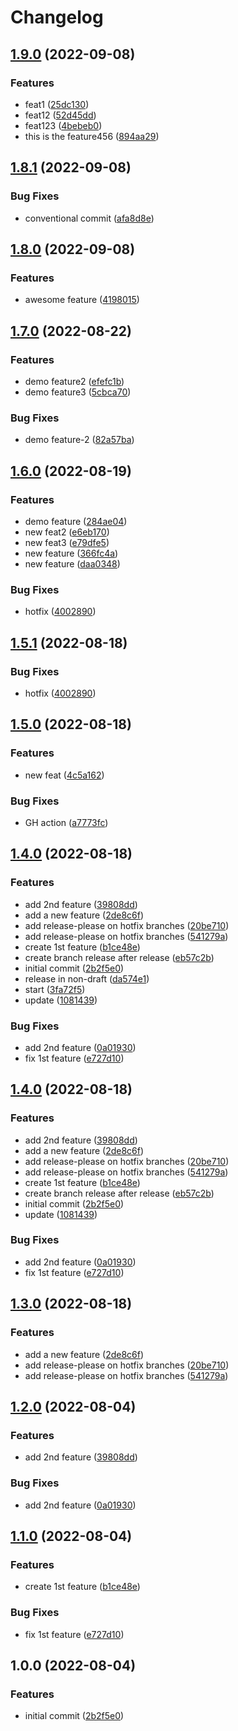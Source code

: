 # Changelog

## [1.9.0](https://github.com/sylwit/release-please-poc/compare/release-please-poc-v1.8.1...release-please-poc-v1.9.0) (2022-09-08)


### Features

* feat1 ([25dc130](https://github.com/sylwit/release-please-poc/commit/25dc130eb48c1cb5c316da791c23219e69e24011))
* feat12 ([52d45dd](https://github.com/sylwit/release-please-poc/commit/52d45dd8b89b4c60d5fe92680972274b42289cbc))
* feat123 ([4bebeb0](https://github.com/sylwit/release-please-poc/commit/4bebeb0432552dd4c86d3ee608ac03e59e48d16f))
* this is the feature456 ([894aa29](https://github.com/sylwit/release-please-poc/commit/894aa29c719a095afe94cfe81767298a22341274))

## [1.8.1](https://github.com/sylwit/release-please-poc/compare/release-please-poc-v1.8.0...release-please-poc-v1.8.1) (2022-09-08)


### Bug Fixes

* conventional commit ([afa8d8e](https://github.com/sylwit/release-please-poc/commit/afa8d8ea5618236e0e6edf652de72458fae4a669))

## [1.8.0](https://github.com/sylwit/release-please-poc/compare/release-please-poc-v1.7.0...release-please-poc-v1.8.0) (2022-09-08)


### Features

* awesome feature ([4198015](https://github.com/sylwit/release-please-poc/commit/4198015532e0f6c1b8ac06bc2955e3e8b93855f3))

## [1.7.0](https://github.com/sylwit/release-please-poc/compare/release-please-poc-v1.6.0...release-please-poc-v1.7.0) (2022-08-22)


### Features

* demo feature2 ([efefc1b](https://github.com/sylwit/release-please-poc/commit/efefc1b3f9ce331a41f48be7eb66ea6d9a4aaa6e))
* demo feature3 ([5cbca70](https://github.com/sylwit/release-please-poc/commit/5cbca7058cddeb698486940c0de42e970a24b5ed))


### Bug Fixes

* demo feature-2 ([82a57ba](https://github.com/sylwit/release-please-poc/commit/82a57bad6b2693a378b074396825b6e31cb3b8ae))

## [1.6.0](https://github.com/sylwit/release-please-poc/compare/release-please-poc-v1.5.0...release-please-poc-v1.6.0) (2022-08-19)


### Features

* demo feature ([284ae04](https://github.com/sylwit/release-please-poc/commit/284ae0472aa2705d817f2feb837ab5aea96c3911))
* new feat2 ([e6eb170](https://github.com/sylwit/release-please-poc/commit/e6eb1700f4ac2b1bde272cc465f27891a8d23137))
* new feat3 ([e79dfe5](https://github.com/sylwit/release-please-poc/commit/e79dfe53ef592ea4e55b0fe5a26d4fe02e63a2e5))
* new feature ([366fc4a](https://github.com/sylwit/release-please-poc/commit/366fc4a780a694b7c1d58a6fe6a91319594b4a01))
* new feature ([daa0348](https://github.com/sylwit/release-please-poc/commit/daa03480293d04dc0dfd0b2f804da5c5b69205f3))


### Bug Fixes

* hotfix ([4002890](https://github.com/sylwit/release-please-poc/commit/40028908e634825d9f91a8867e9c02fae3ab2921))

## [1.5.1](https://github.com/sylwit/release-please-poc/compare/release-please-poc-v1.5.0...release-please-poc-v1.5.1) (2022-08-18)


### Bug Fixes

* hotfix ([4002890](https://github.com/sylwit/release-please-poc/commit/40028908e634825d9f91a8867e9c02fae3ab2921))

## [1.5.0](https://github.com/sylwit/release-please-poc/compare/release-please-poc-v1.4.0...release-please-poc-v1.5.0) (2022-08-18)


### Features

* new feat ([4c5a162](https://github.com/sylwit/release-please-poc/commit/4c5a162d7926b482f5f95f82af5ecb059e8e7887))


### Bug Fixes

* GH action ([a7773fc](https://github.com/sylwit/release-please-poc/commit/a7773fcd3155f5dbd65f58a3c86ba9656d3d8cc4))

## [1.4.0](https://github.com/sylwit/release-please-poc/compare/release-please-poc-v1.3.0...release-please-poc-v1.4.0) (2022-08-18)


### Features

* add 2nd feature ([39808dd](https://github.com/sylwit/release-please-poc/commit/39808dd1c2c8fec95714ddfe6523e1c96c22f900))
* add a new feature ([2de8c6f](https://github.com/sylwit/release-please-poc/commit/2de8c6f163bdb017abe1fbcaa1624ef832074f5c))
* add release-please on hotfix branches ([20be710](https://github.com/sylwit/release-please-poc/commit/20be7103a77d0b80c89c56e9abc55634f4534056))
* add release-please on hotfix branches ([541279a](https://github.com/sylwit/release-please-poc/commit/541279aedb2e21146ec9597e2cc2d2c7055ee244))
* create 1st feature ([b1ce48e](https://github.com/sylwit/release-please-poc/commit/b1ce48e3385fe30cebc9719aad7e97147c3bb159))
* create branch release after release ([eb57c2b](https://github.com/sylwit/release-please-poc/commit/eb57c2b23ea4102a5bab8473ab23391bf5b0594b))
* initial commit ([2b2f5e0](https://github.com/sylwit/release-please-poc/commit/2b2f5e04f4895899bcf3e66687e486c68d6230b2))
* release in non-draft ([da574e1](https://github.com/sylwit/release-please-poc/commit/da574e1f25ff9cf7c28ba180cc1c15e50211d542))
* start ([3fa72f5](https://github.com/sylwit/release-please-poc/commit/3fa72f5cff6b919ba4c5f9e8a3e69c02cf630aee))
* update ([1081439](https://github.com/sylwit/release-please-poc/commit/1081439ca5d56a4fac605a8bd1c17a7702d77172))


### Bug Fixes

* add 2nd feature ([0a01930](https://github.com/sylwit/release-please-poc/commit/0a01930551622b86116f27620bc5d2d483d35dd3))
* fix 1st feature ([e727d10](https://github.com/sylwit/release-please-poc/commit/e727d10f0dfbea3f340a158de74abd6ec22536ab))

## [1.4.0](https://github.com/sylwit/release-please-poc/compare/release-please-poc-v1.3.0...release-please-poc-v1.4.0) (2022-08-18)


### Features

* add 2nd feature ([39808dd](https://github.com/sylwit/release-please-poc/commit/39808dd1c2c8fec95714ddfe6523e1c96c22f900))
* add a new feature ([2de8c6f](https://github.com/sylwit/release-please-poc/commit/2de8c6f163bdb017abe1fbcaa1624ef832074f5c))
* add release-please on hotfix branches ([20be710](https://github.com/sylwit/release-please-poc/commit/20be7103a77d0b80c89c56e9abc55634f4534056))
* add release-please on hotfix branches ([541279a](https://github.com/sylwit/release-please-poc/commit/541279aedb2e21146ec9597e2cc2d2c7055ee244))
* create 1st feature ([b1ce48e](https://github.com/sylwit/release-please-poc/commit/b1ce48e3385fe30cebc9719aad7e97147c3bb159))
* create branch release after release ([eb57c2b](https://github.com/sylwit/release-please-poc/commit/eb57c2b23ea4102a5bab8473ab23391bf5b0594b))
* initial commit ([2b2f5e0](https://github.com/sylwit/release-please-poc/commit/2b2f5e04f4895899bcf3e66687e486c68d6230b2))
* update ([1081439](https://github.com/sylwit/release-please-poc/commit/1081439ca5d56a4fac605a8bd1c17a7702d77172))


### Bug Fixes

* add 2nd feature ([0a01930](https://github.com/sylwit/release-please-poc/commit/0a01930551622b86116f27620bc5d2d483d35dd3))
* fix 1st feature ([e727d10](https://github.com/sylwit/release-please-poc/commit/e727d10f0dfbea3f340a158de74abd6ec22536ab))

## [1.3.0](https://github.com/sylwit/release-please-poc/compare/release-please-poc-v1.2.0...release-please-poc-v1.3.0) (2022-08-18)


### Features

* add a new feature ([2de8c6f](https://github.com/sylwit/release-please-poc/commit/2de8c6f163bdb017abe1fbcaa1624ef832074f5c))
* add release-please on hotfix branches ([20be710](https://github.com/sylwit/release-please-poc/commit/20be7103a77d0b80c89c56e9abc55634f4534056))
* add release-please on hotfix branches ([541279a](https://github.com/sylwit/release-please-poc/commit/541279aedb2e21146ec9597e2cc2d2c7055ee244))

## [1.2.0](https://github.com/sylwit/release-please-poc/compare/release-please-poc-v1.1.0...release-please-poc-v1.2.0) (2022-08-04)


### Features

* add 2nd feature ([39808dd](https://github.com/sylwit/release-please-poc/commit/39808dd1c2c8fec95714ddfe6523e1c96c22f900))


### Bug Fixes

* add 2nd feature ([0a01930](https://github.com/sylwit/release-please-poc/commit/0a01930551622b86116f27620bc5d2d483d35dd3))

## [1.1.0](https://github.com/sylwit/release-please-poc/compare/release-please-poc-v1.0.0...release-please-poc-v1.1.0) (2022-08-04)


### Features

* create 1st feature ([b1ce48e](https://github.com/sylwit/release-please-poc/commit/b1ce48e3385fe30cebc9719aad7e97147c3bb159))


### Bug Fixes

* fix 1st feature ([e727d10](https://github.com/sylwit/release-please-poc/commit/e727d10f0dfbea3f340a158de74abd6ec22536ab))

## 1.0.0 (2022-08-04)


### Features

* initial commit ([2b2f5e0](https://github.com/sylwit/release-please-poc/commit/2b2f5e04f4895899bcf3e66687e486c68d6230b2))
